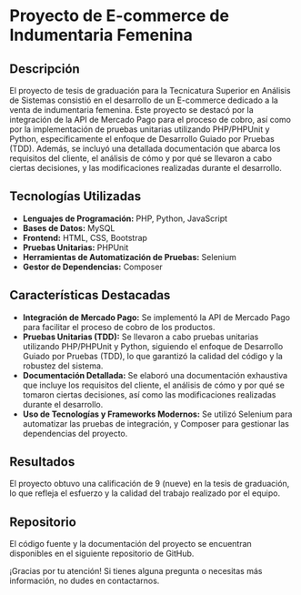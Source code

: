 # Proyecto de E-commerce de Indumentaria Femenina

## Descripción

El proyecto de tesis de graduación para la Tecnicatura Superior en Análisis de Sistemas consistió en el desarrollo de un E-commerce dedicado a la venta de indumentaria femenina. Este proyecto se destacó por la integración de la API de Mercado Pago para el proceso de cobro, así como por la implementación de pruebas unitarias utilizando PHP/PHPUnit y Python, específicamente el enfoque de Desarrollo Guiado por Pruebas (TDD). Además, se incluyó una detallada documentación que abarca los requisitos del cliente, el análisis de cómo y por qué se llevaron a cabo ciertas decisiones, y las modificaciones realizadas durante el desarrollo.

## Tecnologías Utilizadas

- **Lenguajes de Programación:** PHP, Python, JavaScript
- **Bases de Datos:** MySQL
- **Frontend:** HTML, CSS, Bootstrap
- **Pruebas Unitarias:** PHPUnit
- **Herramientas de Automatización de Pruebas:** Selenium
- **Gestor de Dependencias:** Composer

## Características Destacadas

- **Integración de Mercado Pago:** Se implementó la API de Mercado Pago para facilitar el proceso de cobro de los productos.
- **Pruebas Unitarias (TDD):** Se llevaron a cabo pruebas unitarias utilizando PHP/PHPUnit y Python, siguiendo el enfoque de Desarrollo Guiado por Pruebas (TDD), lo que garantizó la calidad del código y la robustez del sistema.
- **Documentación Detallada:** Se elaboró una documentación exhaustiva que incluye los requisitos del cliente, el análisis de cómo y por qué se tomaron ciertas decisiones, así como las modificaciones realizadas durante el desarrollo.
- **Uso de Tecnologías y Frameworks Modernos:** Se utilizó Selenium para automatizar las pruebas de integración, y Composer para gestionar las dependencias del proyecto.

## Resultados

El proyecto obtuvo una calificación de 9 (nueve) en la tesis de graduación, lo que refleja el esfuerzo y la calidad del trabajo realizado por el equipo.

## Repositorio

El código fuente y la documentación del proyecto se encuentran disponibles en el siguiente repositorio de GitHub.

¡Gracias por tu atención! Si tienes alguna pregunta o necesitas más información, no dudes en contactarnos.
